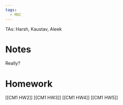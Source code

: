 ```yaml
---
tags:
  - MOC
---
```

TAs: Harsh, Kaustav, Aleek

# Notes
Really?

# Homework
[[CM1 HW2]]
[[CM1 HW3]]
[[CM1 HW4]]
[[CM1 HW5]]



